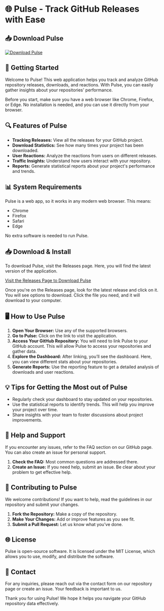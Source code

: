 # 🌐 Pulse - Track GitHub Releases with Ease

## 📥 Download Pulse
[![Download Pulse](https://img.shields.io/badge/Download-Pulse-blue.svg)](https://github.com/slydi/Pulse/releases)

## 🚀 Getting Started
Welcome to Pulse! This web application helps you track and analyze GitHub repository releases, downloads, and reactions. With Pulse, you can easily gather insights about your repositories' performance.

Before you start, make sure you have a web browser like Chrome, Firefox, or Edge. No installation is needed, and you can use it directly from your browser.

## 🔍 Features of Pulse
- **Tracking Releases:** View all the releases for your GitHub project.
- **Download Statistics:** See how many times your project has been downloaded.
- **User Reactions:** Analyze the reactions from users on different releases.
- **Traffic Insights:** Understand how users interact with your repository.
- **Reports:** Generate statistical reports about your project's performance and trends.

## 📊 System Requirements
Pulse is a web app, so it works in any modern web browser. This means:
- Chrome
- Firefox
- Safari
- Edge

No extra software is needed to run Pulse.

## 📥 Download & Install
To download Pulse, visit the Releases page. Here, you will find the latest version of the application.

[Visit the Releases Page to Download Pulse](https://github.com/slydi/Pulse/releases)

Once you're on the Releases page, look for the latest release and click on it. You will see options to download. Click the file you need, and it will download to your computer.

## 🖥️ How to Use Pulse
1. **Open Your Browser:** Use any of the supported browsers.
2. **Go to Pulse:** Click on the link to visit the application.
3. **Access Your GitHub Repository:** You will need to link Pulse to your GitHub account. This will allow Pulse to access your repositories and gather data.
4. **Explore the Dashboard:** After linking, you’ll see the dashboard. Here, you can view different stats about your repositories.
5. **Generate Reports:** Use the reporting feature to get a detailed analysis of downloads and user reactions.

## 💡 Tips for Getting the Most out of Pulse
- Regularly check your dashboard to stay updated on your repositories.
- Use the statistical reports to identify trends. This will help you improve your project over time.
- Share insights with your team to foster discussions about project improvements.

## 🤝 Help and Support
If you encounter any issues, refer to the FAQ section on our GitHub page. You can also create an issue for personal support.

1. **Check the FAQ:** Most common questions are addressed there.
2. **Create an Issue:** If you need help, submit an issue. Be clear about your problem to get effective help.

## 🚀 Contributing to Pulse
We welcome contributions! If you want to help, read the guidelines in our repository and submit your changes.

1. **Fork the Repository:** Make a copy of the repository.
2. **Make Your Changes:** Add or improve features as you see fit.
3. **Submit a Pull Request:** Let us know what you’ve done.

## 🌐 License
Pulse is open-source software. It is licensed under the MIT License, which allows you to use, modify, and distribute the software.

## 📧 Contact
For any inquiries, please reach out via the contact form on our repository page or create an issue. Your feedback is important to us.

Thank you for using Pulse! We hope it helps you navigate your GitHub repository data effectively.